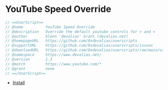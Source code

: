 # YouTube Speed Override

```javascript
// ==UserScript==
// @name          YouTube Speed Override
// @description   Override the default youtube controls for > and <
// @author        Glenn 'devalias' Grant (devalias.net)
// @homepageURL   https://github.com/0xdevalias/userscripts
// @supportURL    https://github.com/0xdevalias/userscripts/issues
// @downloadURL   https://github.com/0xdevalias/userscripts/raw/main/userscripts/youtube-speed-override/youtube-speed-override.user.js
// @namespace     https://www.devalias.net/
// @version       1.3
// @match         https://www.youtube.com/*
// @grant         none
// ==/UserScript==
```

- [Install](https://github.com/0xdevalias/userscripts/raw/main/userscripts/youtube-speed-override/youtube-speed-override.user.js)
